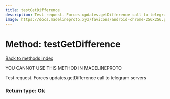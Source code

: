 ```yaml
---
title: testGetDifference
description: Test request. Forces updates.getDifference call to telegram servers
image: https://docs.madelineproto.xyz/favicons/android-chrome-256x256.png
---
```

# Method: testGetDifference  
[Back to methods index](index.md)


YOU CANNOT USE THIS METHOD IN MADELINEPROTO


Test request. Forces updates.getDifference call to telegram servers



### Return type: [Ok](../types/Ok.md)

